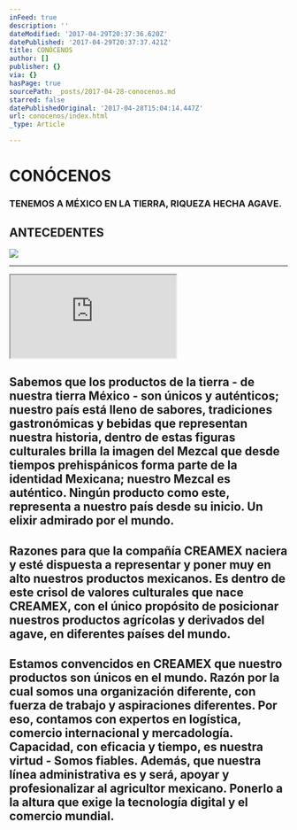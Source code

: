 ```yaml
---
inFeed: true
description: ''
dateModified: '2017-04-29T20:37:36.620Z'
datePublished: '2017-04-29T20:37:37.421Z'
title: CONÓCENOS
author: []
publisher: {}
via: {}
hasPage: true
sourcePath: _posts/2017-04-28-conocenos.md
starred: false
datePublishedOriginal: '2017-04-28T15:04:14.447Z'
url: conocenos/index.html
_type: Article

---
```

# **CONÓCENOS**

### **TENEMOS A MÉXICO EN LA TIERRA, RIQUEZA HECHA AGAVE.**

## **ANTECEDENTES**
![](https://imgflo.herokuapp.com/graph/2b2431f8e7ba7b0/f9b62faf222dd30d470836e752a068f4/croprotate.png?cropheight=1182&cropwidth=1427&degrees=0&input=https%3A%2F%2Fthe-grid-user-content.s3-us-west-2.amazonaws.com%2F6a1d13d1-3a77-46be-aaea-2128d110c6f1.png&x=0&y=55)

---

<iframe src="https://the-grid.github.io/ed-location/?latitude=21.779905342529645&amp;longitude=-101.6015625&amp;zoom=1" style=""></iframe>

## Sabemos que los productos de la tierra - de nuestra tierra México - son únicos y auténticos; nuestro país está lleno de sabores, tradiciones gastronómicas y bebidas que representan nuestra historia, dentro de estas figuras culturales brilla la imagen del Mezcal que desde tiempos prehispánicos forma parte de la identidad Mexicana; nuestro Mezcal es auténtico. Ningún producto como este, representa a nuestro país desde su inicio. Un elixir admirado por el mundo.

## Razones para que la compañía CREAMEX naciera y esté dispuesta a representar y poner muy en alto nuestros productos mexicanos. Es dentro de este crisol de valores culturales que nace CREAMEX, con el único propósito de posicionar nuestros productos agrícolas y derivados del agave, en diferentes países del mundo.

## Estamos convencidos en CREAMEX que nuestro productos son únicos en el mundo. Razón por la cual somos una organización diferente, con fuerza de trabajo y aspiraciones diferentes. Por eso, contamos con expertos en logística, comercio internacional y mercadología. Capacidad, con eficacia y tiempo, es nuestra virtud - Somos fiables. Además, que nuestra línea administrativa es y será, apoyar y profesionalizar al agricultor mexicano. Ponerlo a la altura que exige la tecnología digital y el comercio mundial.